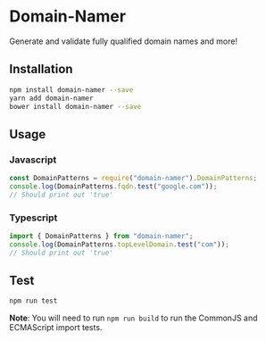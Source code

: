 # Domain-Namer
Generate and validate fully qualified domain names and more!

## Installation
```sh
npm install domain-namer --save
yarn add domain-namer
bower install domain-namer --save
```

## Usage

### Javascript
```javascript
const DomainPatterns = require("domain-namer").DomainPatterns;
console.log(DomainPatterns.fqdn.test("google.com"));
// Should print out 'true'
```

### Typescript
```typescript
import { DomainPatterns } from "domain-namer";
console.log(DomainPatterns.topLevelDomain.test("com"));
// Should print out 'true'
```

## Test
```sh
npm run test
```

**Note**: You will need to run `npm run build` to run the CommonJS and ECMAScript import tests.
